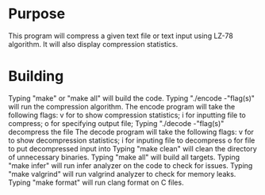 # Purpose 

This program will compress a given text file or text input using LZ-78 algorithm. It will also display compression statistics.

# Building

Typing "make" or "make all" will build the code.
Typing "./encode -"flag(s)" will run the compression algorithm.
The encode program will take the following flags:
v for to show compression statistics; 
i for inputting file to compress;
o for specifying output file;
Typing "./decode -"flag(s)" decompress the file
The decode program will take the following flags:
v for to show decompression statistics;
i for inputing file to decompress
o for file to put decompressed input into
Typing "make clean" will clean the directory of unnecessary binaries.
Typing "make all" will build all targets.
Typing "make infer" will run infer analyzer on the code to check for issues.
Typing "make valgrind" will run valgrind analyzer to check for memory leaks.
Typing "make format" will run clang format on C files.



